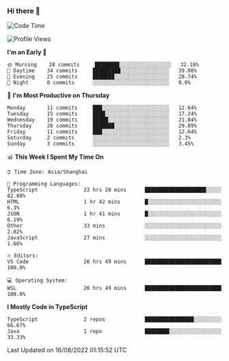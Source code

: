 ### Hi there 👋

<!--
**waynelwz/waynelwz** is a ✨ _special_ ✨ repository because its `README.md` (this file) appears on your GitHub profile.

Here are some ideas to get you started:

- 🔭 I’m currently working on ...
- 🌱 I’m currently learning ...
- 👯 I’m looking to collaborate on ...
- 🤔 I’m looking for help with ...
- 💬 Ask me about ...
- 📫 How to reach me: ...
- 😄 Pronouns: ...
- ⚡ Fun fact: ...
-->

<!--START_SECTION:waka-->
![Code Time](http://img.shields.io/badge/Code%20Time-323%20hrs%2024%20mins-blue)

![Profile Views](http://img.shields.io/badge/Profile%20Views-10-blue)

**I'm an Early 🐤** 

```text
🌞 Morning    28 commits     ████████░░░░░░░░░░░░░░░░░   32.18% 
🌆 Daytime    34 commits     █████████░░░░░░░░░░░░░░░░   39.08% 
🌃 Evening    25 commits     ███████░░░░░░░░░░░░░░░░░░   28.74% 
🌙 Night      0 commits      ░░░░░░░░░░░░░░░░░░░░░░░░░   0.0%

```
📅 **I'm Most Productive on Thursday** 

```text
Monday       11 commits     ███░░░░░░░░░░░░░░░░░░░░░░   12.64% 
Tuesday      15 commits     ████░░░░░░░░░░░░░░░░░░░░░   17.24% 
Wednesday    19 commits     █████░░░░░░░░░░░░░░░░░░░░   21.84% 
Thursday     26 commits     ███████░░░░░░░░░░░░░░░░░░   29.89% 
Friday       11 commits     ███░░░░░░░░░░░░░░░░░░░░░░   12.64% 
Saturday     2 commits      ░░░░░░░░░░░░░░░░░░░░░░░░░   2.3% 
Sunday       3 commits      ░░░░░░░░░░░░░░░░░░░░░░░░░   3.45%

```


📊 **This Week I Spent My Time On** 

```text
⌚︎ Time Zone: Asia/Shanghai

💬 Programming Languages: 
TypeScript               22 hrs 20 mins      ████████████████████░░░░░   82.08% 
HTML                     1 hr 42 mins        █░░░░░░░░░░░░░░░░░░░░░░░░   6.3% 
JSON                     1 hr 41 mins        █░░░░░░░░░░░░░░░░░░░░░░░░   6.19% 
Other                    33 mins             ░░░░░░░░░░░░░░░░░░░░░░░░░   2.02% 
JavaScript               27 mins             ░░░░░░░░░░░░░░░░░░░░░░░░░   1.66%

🔥 Editors: 
VS Code                  26 hrs 49 mins      █████████████████████████   100.0%

💻 Operating System: 
WSL                      26 hrs 49 mins      █████████████████████████   100.0%

```

**I Mostly Code in TypeScript** 

```text
TypeScript               2 repos             ████████████████░░░░░░░░░   66.67% 
Java                     1 repo              ████████░░░░░░░░░░░░░░░░░   33.33%

```



 Last Updated on 16/08/2022 01:15:52 UTC
<!--END_SECTION:waka-->
